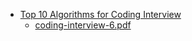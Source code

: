  - [Top 10 Algorithms for Coding Interview](http://www.programcreek.com/2012/11/top-10-algorithms-for-coding-interview/)
     - [coding-interview-6.pdf](http://www.programcreek.com/wp-content/uploads/2012/11/coding-interview-6.pdf)